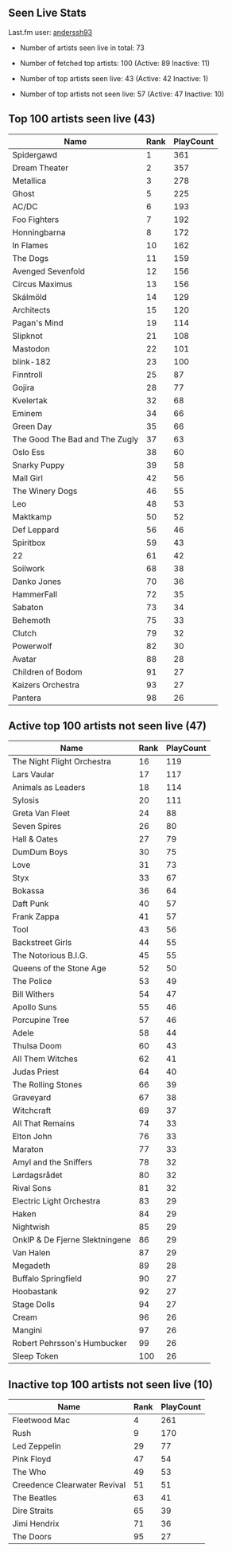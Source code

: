 ## Seen Live Stats

Last.fm user: [anderssh93](https://www.last.fm/user/anderssh93)

- Number of artists seen live in total: 73

- Number of fetched top artists: 100 (Active: 89 Inactive: 11)

- Number of top artists seen live: 43 (Active: 42 Inactive: 1)

- Number of top artists not seen live: 57 (Active: 47 Inactive: 10)

## Top 100 artists seen live (43)

Name                           | Rank | PlayCount
------------------------------ | ---- | ---------
Spidergawd                     | 1    | 361      
Dream Theater                  | 2    | 357      
Metallica                      | 3    | 278      
Ghost                          | 5    | 225      
AC/DC                          | 6    | 193      
Foo Fighters                   | 7    | 192      
Honningbarna                   | 8    | 172      
In Flames                      | 10   | 162      
The Dogs                       | 11   | 159      
Avenged Sevenfold              | 12   | 156      
Circus Maximus                 | 13   | 156      
Skálmöld                       | 14   | 129      
Architects                     | 15   | 120      
Pagan's Mind                   | 19   | 114      
Slipknot                       | 21   | 108      
Mastodon                       | 22   | 101      
blink-182                      | 23   | 100      
Finntroll                      | 25   | 87       
Gojira                         | 28   | 77       
Kvelertak                      | 32   | 68       
Eminem                         | 34   | 66       
Green Day                      | 35   | 66       
The Good The Bad and The Zugly | 37   | 63       
Oslo Ess                       | 38   | 60       
Snarky Puppy                   | 39   | 58       
Mall Girl                      | 42   | 56       
The Winery Dogs                | 46   | 55       
Leo                            | 48   | 53       
Maktkamp                       | 50   | 52       
Def Leppard                    | 56   | 46       
Spiritbox                      | 59   | 43       
22                             | 61   | 42       
Soilwork                       | 68   | 38       
Danko Jones                    | 70   | 36       
HammerFall                     | 72   | 35       
Sabaton                        | 73   | 34       
Behemoth                       | 75   | 33       
Clutch                         | 79   | 32       
Powerwolf                      | 82   | 30       
Avatar                         | 88   | 28       
Children of Bodom              | 91   | 27       
Kaizers Orchestra              | 93   | 27       
Pantera                        | 98   | 26       

## Active top 100 artists not seen live (47)

Name                           | Rank | PlayCount
------------------------------ | ---- | ---------
The Night Flight Orchestra     | 16   | 119      
Lars Vaular                    | 17   | 117      
Animals as Leaders             | 18   | 114      
Sylosis                        | 20   | 111      
Greta Van Fleet                | 24   | 88       
Seven Spires                   | 26   | 80       
Hall & Oates                   | 27   | 79       
DumDum Boys                    | 30   | 75       
Love                           | 31   | 73       
Styx                           | 33   | 67       
Bokassa                        | 36   | 64       
Daft Punk                      | 40   | 57       
Frank Zappa                    | 41   | 57       
Tool                           | 43   | 56       
Backstreet Girls               | 44   | 55       
The Notorious B.I.G.           | 45   | 55       
Queens of the Stone Age        | 52   | 50       
The Police                     | 53   | 49       
Bill Withers                   | 54   | 47       
Apollo Suns                    | 55   | 46       
Porcupine Tree                 | 57   | 46       
Adele                          | 58   | 44       
Thulsa Doom                    | 60   | 43       
All Them Witches               | 62   | 41       
Judas Priest                   | 64   | 40       
The Rolling Stones             | 66   | 39       
Graveyard                      | 67   | 38       
Witchcraft                     | 69   | 37       
All That Remains               | 74   | 33       
Elton John                     | 76   | 33       
Maraton                        | 77   | 33       
Amyl and the Sniffers          | 78   | 32       
Lørdagsrådet                   | 80   | 32       
Rival Sons                     | 81   | 32       
Electric Light Orchestra       | 83   | 29       
Haken                          | 84   | 29       
Nightwish                      | 85   | 29       
OnklP & De Fjerne Slektningene | 86   | 29       
Van Halen                      | 87   | 29       
Megadeth                       | 89   | 28       
Buffalo Springfield            | 90   | 27       
Hoobastank                     | 92   | 27       
Stage Dolls                    | 94   | 27       
Cream                          | 96   | 26       
Mangini                        | 97   | 26       
Robert Pehrsson's Humbucker    | 99   | 26       
Sleep Token                    | 100  | 26       

## Inactive top 100 artists not seen live (10)

Name                         | Rank | PlayCount
---------------------------- | ---- | ---------
Fleetwood Mac                | 4    | 261      
Rush                         | 9    | 170      
Led Zeppelin                 | 29   | 77       
Pink Floyd                   | 47   | 54       
The Who                      | 49   | 53       
Creedence Clearwater Revival | 51   | 51       
The Beatles                  | 63   | 41       
Dire Straits                 | 65   | 39       
Jimi Hendrix                 | 71   | 36       
The Doors                    | 95   | 27       
